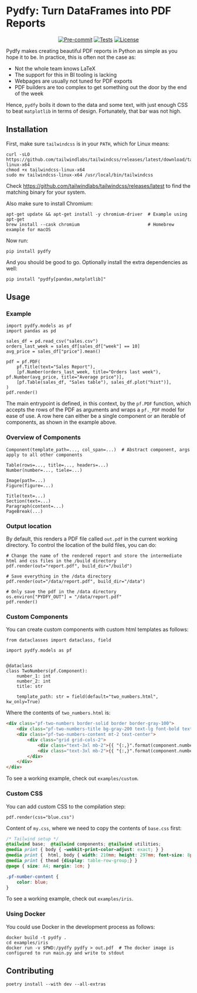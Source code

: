 # Pydfy: Turn DataFrames into PDF Reports

<div align="center">

[![Pre-commit](https://img.shields.io/badge/pre--commit-enabled-brightgreen?logo=pre-commit&logoColor=white)](https://github.com/BiteStreams/pydfy/blob/main/.pre-commit-config.yaml)
[![Tests](https://github.com/BiteStreams/pydfy/actions/workflows/tests.yml/badge.svg)](https://github.com/BiteStreams/pydfy/actions/workflows/tests.yml)
[![License](https://img.shields.io/github/license/BiteStreams/pydfy)](https://github.com/BiteStreams/pydfy/blob/main/LICENSE)

</div>

Pydfy makes creating beautiful PDF reports in Python as simple as you hope it to be.
In practice, this is often not the case as:
- Not the whole team knows LaTeX
- The support for this in BI tooling is lacking
- Webpages are usually not tuned for PDF exports
- PDF builders are too complex to get something out the door by the end of the week

Hence, `pydfy` boils it down to the data and some text, with just enough CSS to beat `matplotlib` in terms of design.
Fortunately, that bar was not high.

## Installation

First, make sure `tailwindcss` is in your `PATH`, which for Linux means:
```shell
curl -sLO https://github.com/tailwindlabs/tailwindcss/releases/latest/download/tailwindcss-linux-x64
chmod +x tailwindcss-linux-x64
sudo mv tailwindcss-linux-x64 /usr/local/bin/tailwindcss
```
Check https://github.com/tailwindlabs/tailwindcss/releases/latest to find the matching binary for your system.

Also make sure to install Chromium:
```shell
apt-get update && apt-get install -y chromium-driver  # Example using apt-get
brew install --cask chromium                          # Homebrew example for macOS
```

Now run:
```shell
pip install pydfy
```
And you should be good to go. Optionally install the extra dependencies as well:
```shell
pip install "pydfy[pandas,matplotlib]"
```

## Usage

### Example
```python3
import pydfy.models as pf
import pandas as pd

sales_df = pd.read_csv("sales.csv")
orders_last_week = sales_df[sales_df["week"] == 10]
avg_price = sales_df["price"].mean()

pdf = pf.PDF(
    pf.Title(text="Sales Report"),
    [pf.Number(orders_last_week, title="Orders last week"), pf.Number(avg_price, title="Average price")],
    [pf.Table(sales_df, "Sales table"), sales_df.plot("hist")],
)
pdf.render()
```

The main entrypoint is defined, in this context, by the `pf.PDF` function,
which accepts the rows of the PDF as arguments and wraps a `pf._PDF` model for ease of use.
A row here can either be a single component or an iterable of components, as shown in the example above.

### Overview of Components
```python3
Component(template_path=..., col_span=...)  # Abstract component, args apply to all other components

Table(rows=..., title=..., headers=...)
Number(number=..., tiele=...)

Image(path=...)
Figure(figure=...)

Title(text=...)
Section(text=...)
Paragraph(content=...)
PageBreak(...)
```

### Output location
By default, this renders a PDF file called `out.pdf` in the current working directory.
To control the location of the build files, you can do:
```python3
# Change the name of the rendered report and store the intermediate html and css files in the /build directory
pdf.render(out="report.pdf", build_dir="/build")

# Save everything in the /data directory
pdf.render(out="/data/report.pdf", build_dir="/data")

# Only save the pdf in the /data directory
os.environ["PYDFY_OUT"] = "/data/report.pdf"
pdf.render()
```

### Custom Components
You can create custom components with custom html templates as follows:
```python3
from dataclasses import dataclass, field

import pydfy.models as pf


@dataclass
class TwoNumbers(pf.Component):
    number_1: int
    number_2: int
    title: str

    template_path: str = field(default="two_numbers.html", kw_only=True)
```

Where the contents of `two_numbers.html` is:
```html
<div class="pf-two-numbers border-solid border border-gray-100">
    <div class="pf-two-numbers-title bg-gray-200 text-lg font-bold text-center align-top">{{ component.title }}</div>
    <div class="pf-two-numbers-content mt-2 text-center">
        <div class="grid grid-cols-2">
            <div class="text-3xl mb-2">{{ "{:,}".format(component.number_1) }}</div>
            <div class="text-3xl mb-2">{{ "{:,}".format(component.number_2) }}</div>
        </div>
    </div>
</div>
```

To see a working example, check out `examples/custom`.


### Custom CSS
You can add custom CSS to the compilation step:
```python3
pdf.render(css="blue.css")
```

Content of `my.css`, where we need to copy the contents of `base.css` first:
```css
/* Tailwind setup */
@tailwind base;  @tailwind components; @tailwind utilities;
@media print { body { -webkit-print-color-adjust: exact; } }
@media print {  html, body { width: 210mm; height: 297mm; font-size: 8pt; } }
@media print { thead {display: table-row-group;} }
@page { size: A4; margin: 1cm; }

.pf-number-content {
    color: blue;
}
```

To see a working example, check out `examples/iris`.


### Using Docker

You could use Docker in the development process as follows:
```shell
docker build -t pydfy .
cd examples/iris
docker run -v $PWD:/pydfy pydfy > out.pdf  # The docker image is configured to run main.py and write to stdout
```

## Contributing

```shell
poetry install --with dev --all-extras
```

